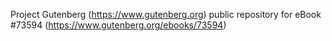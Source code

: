 Project Gutenberg (https://www.gutenberg.org) public repository for
eBook #73594 (https://www.gutenberg.org/ebooks/73594)
